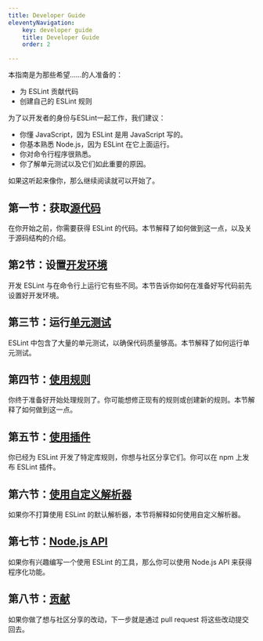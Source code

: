 ```yaml
---
title: Developer Guide
eleventyNavigation:
    key: developer guide 
    title: Developer Guide 
    order: 2

---
```


本指南是为那些希望……的人准备的：

* 为 ESLint 贡献代码
* 创建自己的 ESLint 规则

为了以开发者的身份与ESLint一起工作，我们建议：

* 你懂 JavaScript，因为 ESLint 是用 JavaScript 写的。
* 你基本熟悉 Node.js，因为 ESLint 在它上面运行。
* 你对命令行程序很熟悉。
* 你了解单元测试以及它们如此重要的原因。

如果这听起来像你，那么继续阅读就可以开始了。

## 第一节：获取[源代码](source-code)

在你开始之前，你需要获得 ESLint 的代码。本节解释了如何做到这一点，以及关于源码结构的介绍。

## 第2节：设置[开发环境](development-environment)

开发 ESLint 与在命令行上运行它有些不同。本节告诉你如何在准备好写代码前先设置好开发环境。

## 第三节：运行[单元测试](unit-tests)

ESLint 中包含了大量的单元测试，以确保代码质量够高。本节解释了如何运行单元测试。

## 第四节：[使用规则](working-with-rules)

你终于准备好开始处理规则了。你可能想修正现有的规则或创建新的规则。本节解释了如何做到这一点。

## 第五节：[使用插件](working-with-plugins)

你已经为 ESLint 开发了特定库规则，你想与社区分享它们。你可以在 npm 上发布 ESLint 插件。

## 第六节：[使用自定义解析器](working-with-custom-parsers)

如果你不打算使用 ESLint 的默认解析器，本节将解释如何使用自定义解析器。

## 第七节：[Node.js API](nodejs-api)

如果你有兴趣编写一个使用 ESLint 的工具，那么你可以使用 Node.js API 来获得程序化功能。

## 第八节：[贡献](contributing/)

如果你做了想与社区分享的改动，下一步就是通过 pull request 将这些改动提交回去。
